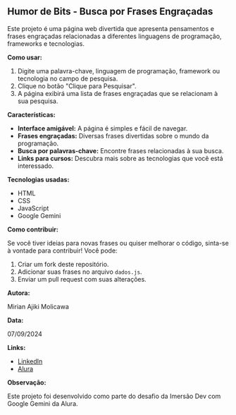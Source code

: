 ## Humor de Bits - Busca por Frases Engraçadas

Este projeto é uma página web divertida que apresenta pensamentos e frases engraçadas relacionadas a diferentes linguagens de programação, frameworks e tecnologias. 

**Como usar:**

1. Digite uma palavra-chave, linguagem de programação, framework ou tecnologia no campo de pesquisa.
2. Clique no botão "Clique para Pesquisar".
3. A página exibirá uma lista de frases engraçadas que se relacionam à sua pesquisa.

**Características:**

* **Interface amigável:** A página é simples e fácil de navegar.
* **Frases engraçadas:** Diversas frases divertidas sobre o mundo da programação.
* **Busca por palavras-chave:** Encontre frases relacionadas à sua busca.
* **Links para cursos:** Descubra mais sobre as tecnologias que você está interessado.

**Tecnologias usadas:**

* HTML
* CSS
* JavaScript
* Google Gemini

**Como contribuir:**

Se você tiver ideias para novas frases ou quiser melhorar o código, sinta-se à vontade para contribuir! Você pode:

1. Criar um fork deste repositório.
2. Adicionar suas frases no arquivo `dados.js`.
3. Enviar um pull request com suas alterações.

**Autora:**

Mirian Ajiki Molicawa

**Data:**

07/09/2024

**Links:**

* [LinkedIn](https://br.linkedin.com/in/mirian-ajiki-molicawa)
* [Alura](https://www.alura.com.br)

**Observação:**

Este projeto foi desenvolvido como parte do desafio da Imersão Dev com Google Gemini da Alura.
